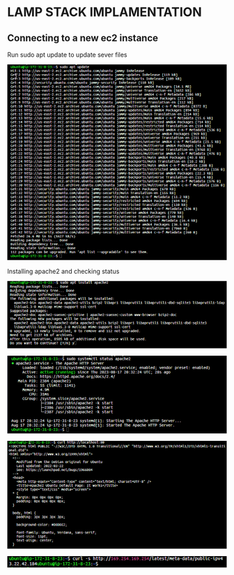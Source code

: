 # LAMP STACK IMPLAMENTATION  

## Connecting to a new ec2 instance

Run sudo apt update to update sever files

![apt update](Screens/s1-a-apt-update.png)

Installing apache2 and checking status

![InstallApache2](Screens/s1-b-install-apache2.png)

![apache2statuschk](Screens/s1-c-status-check.png)

![Locla curl](Screens/s1-d-curl-localhost.png)

![Public ip](Screens/s1-e-find-public-ip.png)
